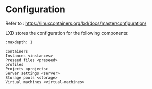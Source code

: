 # Configuration
Refer to : https://linuxcontainers.org/lxd/docs/master/configuration/


LXD stores the configuration for the following components:

```{toctree}
:maxdepth: 1

containers
Instances <instances>
Preseed files <preseed>
profiles
Projects <projects>
Server settings <server>
Storage pools <storage>
Virtual machines <virtual-machines>
```
